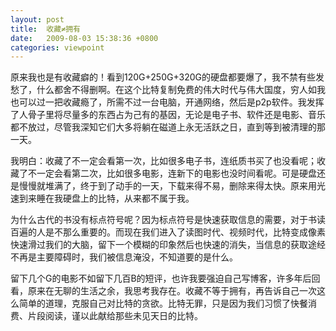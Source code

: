 ```yaml
---
layout: post
title:  收藏≠拥有
date:   2009-08-03 15:38:36 +0800
categories: viewpoint
---
```

原来我也是有收藏癖的！看到120G+250G+320G的硬盘都要爆了，我不禁有些发愁了，什么都舍不得删啊。在这个比特复制免费的伟大时代与伟大国度，穷人如我也可以过一把收藏瘾了，所需不过一台电脑，开通网络，然后是p2p软件。我发挥了人骨子里将尽量多的东西占为己有的基因，无论是电子书、软件还是电影、音乐都不放过，尽管我深知它们大多将躺在磁道上永无活跃之日，直到等到被清理的那一天。

我明白：收藏了不一定会看第一次，比如很多电子书，连纸质书买了也没看呢；收藏了不一定会看第二次，比如很多电影，连新下的电影也没时间看呢。可是硬盘还是慢慢就堆满了，终于到了动手的一天，下载来得不易，删除来得太快。原来用光速到来睡在我硬盘上的比特，从来都不属于我。

为什么古代的书没有标点符号呢？因为标点符号是快速获取信息的需要，对于书读百遍的人是不那么重要的。而现在我们进入了读图时代、视频时代，比特变成像素快速滑过我们的大脑，留下一个模糊的印象然后也快速的消失，当信息的获取途经不再是主要障碍时，我们被信息淹没，不知道要的是什么。

留下几个G的电影不如留下几百B的短评，也许我要强迫自己写博客，许多年后回看，原来在无聊的生活之余，我思考我存在。收藏不等于拥有，再告诉自己一次这么简单的道理，克服自己对比特的贪欲。比特无罪，只是因为我们习惯了快餐消费、片段阅读，谨以此献给那些未见天日的比特。
